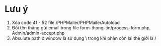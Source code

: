 # Lưu ý

1. Xóa code 41 - 52 file /PHPMailer/PHPMailerAutoload
1. Đổi tên thằng gửi email trong file form-thong-tin/process-form.php, Admin/admin-accept.php
1. Absulute path ở window là sử dụng \ trong khi phần còn lại thế giới là /
